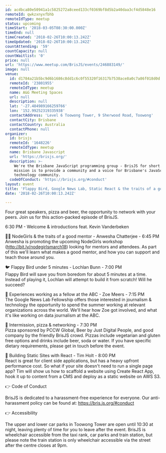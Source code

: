 ```yaml
---
id: acdbca80e50941a1c5825272a8ceed133cf0369bf8d5b2a40daa3cf4d5848e16
remoteId: qwkzxnyxfbhb
remoteIdType: meetup
status: upcoming
timeStart: '2018-03-05T08:30:00.000Z'
timeEnd: null
timeCreated: '2018-02-26T10:00:13.242Z'
timeUpdated: '2018-02-26T10:00:13.242Z'
countAttending: '59'
countCapacity: null
countWaitlist: '0'
price: null
url: 'https://www.meetup.com/BrisJS/events/246883149/'
image: null
venue:
  id: d1784a21b5bc9d6b1686c8dd1c6c0f55320f16317b7538ace8a0c7a86f018d0d
  remoteId: '23801955'
  remoteIdType: meetup
  name: A&G Meeting Spaces
  url: null
  description: null
  lat: '-27.484989166259766'
  lon: '152.99252319335938'
  contactAddress: 'Level 6 Toowong Tower, 9 Sherwood Road, Toowong'
  contactCity: Brisbane
  contactCountry: Australia
  contactPhone: null
organizer:
  id: brisjs
  remoteId: '1648226'
  remoteIdType: meetup
  name: Brisbane Javascript
  url: 'https://brisjs.org/'
  description: >-
    We're the Brisbane JavaScript programming group - BrisJS for short. Our
    mission is to provide a community and a voice for Brisbane's JavaScript
    technology community.
  codeOfConduct: 'https://brisjs.org/#conduct'
layout: event
title: 'Flappy Bird, Google News Lab, Static React & the traits of a good mentor'
date: '2018-02-26T10:00:13.242Z'

---
```

<p>Four great speakers, pizza and beer, the opportunity to network with your peers. Join us for this action-packed episode of BrisJS.</p> <p>6:30 PM - Welcome &amp; introductions feat. Kevin Vanderbeken</p> <p>👩‍💻 NodeGirls &amp; the traits of a good mentor - Anwesha Chatterjee - 6:45 PM<br/>Anwesha is promoting the upcoming NodeGirls workshop (<a href="http://bit.ly/nodegirlsmarch18" class="linkified">http://bit.ly/nodegirlsmarch18</a>) looking for mentors and attendees. As part of this we'll learn what makes a good mentor, and how you can support and teach those around you.</p> <p>🐦 Flappy Bird under 5 minutes - Lochlan Bunn - 7:00 PM<br/>Flappy Bird will save you from boredom for about 5 minutes at a time. Instead of playing it, Lochlan will attempt to build it from scratch! Will he succeed?</p> <p>📰 Experiences working as a fellow at the ABC - Zoe Meers - 7:15 PM<br/>The Google News Lab Fellowship offers those interested in journalism &amp; technology the opportunity to spend the summer working at relevant organizations across the world. We'll hear how Zoe got involved, and what it's like working on data journalism at the ABC.</p> <p>🍻 Intermission, pizza &amp; networking - 7:30 PM<br/>Pizza sponsored by PCCW Global, Beer by Just Digital People, and good company by the friendly BrisJS crowd. Pizzas include vegetarian and gluten free options and drinks include beer, soda or water. If you have specific dietary requirements, please get in touch before the event.</p> <p>🚧 Building Static Sites with React - Tim Holt - 8:00 PM<br/>React is great for client side applications, but has a heavy upfront performance cost. So what if your site doesn't need to run a single page app? Tim will show us how to scaffold a website using Create React App, hook it up to content from a CMS and deploy as a static website on AWS S3.</p> <p>👉 Code of Conduct</p> <p>BrisJS is dedicated to a harassment-free experience for everyone. Our anti-harassment policy can be found at: <a href="https://bris.js.org/#conduct" class="linkified">https://bris.js.org/#conduct</a></p> <p>👉 Accessibility</p> <p>The upper and lower car parks in Toowong Tower are open until 10:30 at night, leaving plenty of time for you to leave after the event. BrisJS is wheelchair accessible from the taxi rank, car parks and train station, but please note the train station is only wheelchair accessible via the street after the centre closes at 9pm.</p>
